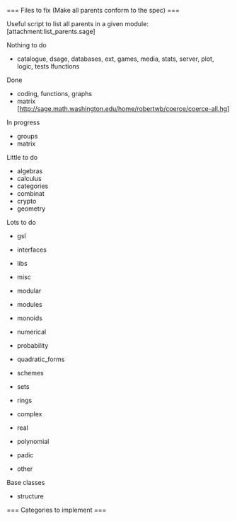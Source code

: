 === Files to fix (Make all parents conform to the spec) ===

Useful script to list all parents in a given module: [attachment:list_parents.sage]

Nothing to do
 * catalogue, dsage, databases, ext, games, media, stats, server, plot, logic, tests lfunctions


Done
 * coding, functions, graphs
 * matrix [http://sage.math.washington.edu/home/robertwb/coerce/coerce-all.hg]

In progress
 * groups
 * matrix

Little to do

 * algebras
 * calculus
 * categories
 * combinat
 * crypto
 * geometry

Lots to do

 * gsl
 * interfaces
 * libs
 * misc
 * modular
 * modules
 * monoids
 * numerical
 * probability
 * quadratic_forms
 * schemes
 * sets

 * rings
  * complex
  * real
  * polynomial
  * padic
  * other

Base classes
 * structure


=== Categories to implement ===
